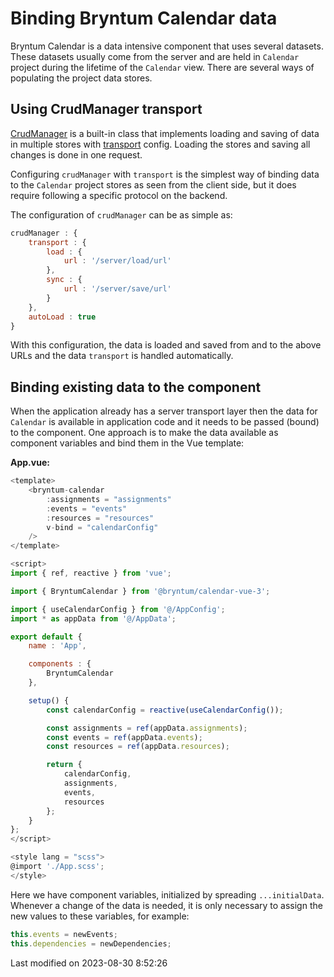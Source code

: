 # Binding Bryntum Calendar data

Bryntum Calendar is a data intensive component that uses several datasets. These datasets usually come from the server
and are held in `Calendar` project during the lifetime of the `Calendar` view. There are several ways of populating the
project data stores.

## Using CrudManager transport

[CrudManager](#Scheduler/data/CrudManager) is a built-in class that implements loading and saving of data in multiple
stores with [transport](#Scheduler/data/CrudManager#config-transport) config. Loading the stores and saving all
changes is done in one request.

Configuring `crudManager` with `transport` is the simplest way of binding data to the `Calendar` project stores as seen
from the client side, but it does require following a specific protocol on the backend.

The configuration of `crudManager` can be as simple as:

```javascript
crudManager : {
    transport : {
        load : {
            url : '/server/load/url'
        },
        sync : {
            url : '/server/save/url'
        }
    },
    autoLoad : true
}
```

With this configuration, the data is loaded and saved from and to the above URLs and the data `transport` is handled
automatically.

## Binding existing data to the component

When the application already has a server transport layer then the data for `Calendar` is available in application
code and it needs to be passed (bound) to the component. One approach is to make the data available as component
variables and bind them in the Vue template:

**App.vue:**

```javascript
<template>
    <bryntum-calendar
        :assignments = "assignments"
        :events = "events"
        :resources = "resources"
        v-bind = "calendarConfig"
    />
</template>

<script>
import { ref, reactive } from 'vue';

import { BryntumCalendar } from '@bryntum/calendar-vue-3';

import { useCalendarConfig } from '@/AppConfig';
import * as appData from '@/AppData';

export default {
    name : 'App',

    components : {
        BryntumCalendar
    },

    setup() {
        const calendarConfig = reactive(useCalendarConfig());

        const assignments = ref(appData.assignments);
        const events = ref(appData.events);
        const resources = ref(appData.resources);

        return {
            calendarConfig,
            assignments,
            events,
            resources
        };
    }
};
</script>

<style lang = "scss">
@import './App.scss';
</style>
```

Here we have component variables, initialized by spreading `...initialData`. Whenever a change of the data is needed,
it is only necessary to assign the new values to these variables, for example:

```javascript
this.events = newEvents;
this.dependencies = newDependencies;
```



<p class="last-modified">Last modified on 2023-08-30 8:52:26</p>